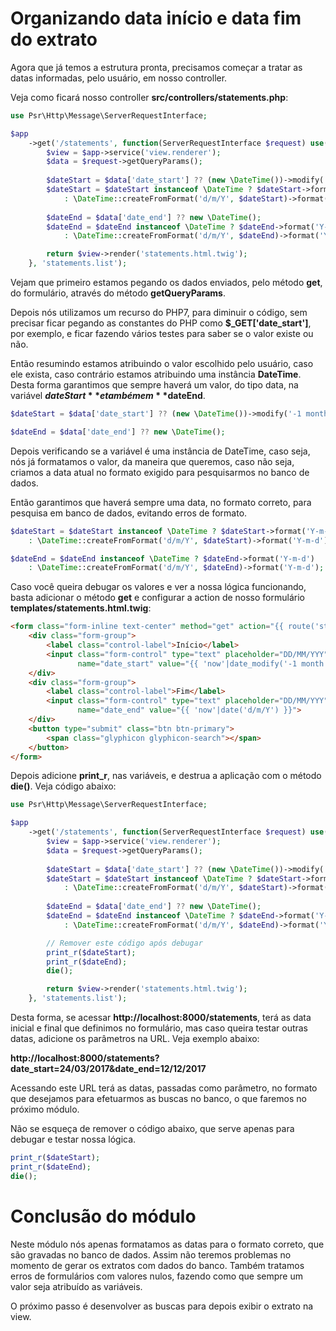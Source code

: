 # Organizando data início e data fim do extrato

Agora que já temos a estrutura pronta, precisamos começar a tratar as datas informadas, pelo usuário, em nosso controller.

Veja como ficará nosso controller **src/controllers/statements.php**:

```php
use Psr\Http\Message\ServerRequestInterface;

$app
    ->get('/statements', function(ServerRequestInterface $request) use($app){
        $view = $app->service('view.renderer');
        $data = $request->getQueryParams();
        
        $dateStart = $data['date_start'] ?? (new \DateTime())->modify('-1 month');
        $dateStart = $dateStart instanceof \DateTime ? $dateStart->format('Y-m-d')
            : \DateTime::createFromFormat('d/m/Y', $dateStart)->format('Y-m-d');
        
        $dateEnd = $data['date_end'] ?? new \DateTime();
        $dateEnd = $dateEnd instanceof \DateTime ? $dateEnd->format('Y-m-d')
            : \DateTime::createFromFormat('d/m/Y', $dateEnd)->format('Y-m-d');

        return $view->render('statements.html.twig');
    }, 'statements.list');
```

Vejam que primeiro estamos pegando os dados enviados, pelo método **get**, do formulário, através do método **getQueryParams**.

Depois nós utilizamos um recurso do PHP7, para diminuir o código, sem precisar ficar pegando as constantes do PHP como **$\_GET['date_start']**, por exemplo, e ficar fazendo vários testes para saber se o valor existe ou não.

Então resumindo estamos atribuindo o valor escolhido pelo usuário, caso ele exista, caso contrário estamos atribuindo uma instância **DateTime**. Desta forma garantimos que sempre haverá um valor, do tipo data, na variável **$dateStart** e também em **$dateEnd**.

```php
$dateStart = $data['date_start'] ?? (new \DateTime())->modify('-1 month');

$dateEnd = $data['date_end'] ?? new \DateTime();
```

Depois verificando se a variável é uma instância de DateTime, caso seja, nós já formatamos o valor, da maneira que queremos, caso não seja, criamos a data atual no formato exigido para pesquisarmos no banco de dados.

Então garantimos que haverá sempre uma data, no formato correto, para pesquisa em banco de dados, evitando erros de formato.

```php
$dateStart = $dateStart instanceof \DateTime ? $dateStart->format('Y-m-d')
    : \DateTime::createFromFormat('d/m/Y', $dateStart)->format('Y-m-d');

$dateEnd = $dateEnd instanceof \DateTime ? $dateEnd->format('Y-m-d')
    : \DateTime::createFromFormat('d/m/Y', $dateEnd)->format('Y-m-d');
```

Caso você queira debugar os valores e ver a nossa lógica funcionando, basta adicionar o método **get** e configurar a action de nosso formulário **templates/statements.html.twig**:

```html
<form class="form-inline text-center" method="get" action="{{ route('statements.list') }}">
    <div class="form-group">
        <label class="control-label">Início</label>
        <input class="form-control" type="text" placeholder="DD/MM/YYY"
               name="date_start" value="{{ 'now'|date_modify('-1 month')|date('d/m/Y') }}">
    </div>
    <div class="form-group">
        <label class="control-label">Fim</label>
        <input class="form-control" type="text" placeholder="DD/MM/YYY"
               name="date_end" value="{{ 'now'|date('d/m/Y') }}">
    </div>
    <button type="submit" class="btn btn-primary">
        <span class="glyphicon glyphicon-search"></span>
    </button>
</form>
```

Depois adicione **print_r**, nas variáveis, e destrua a aplicação com o método **die()**. Veja código abaixo:

```php
use Psr\Http\Message\ServerRequestInterface;

$app
    ->get('/statements', function(ServerRequestInterface $request) use($app){
        $view = $app->service('view.renderer');
        $data = $request->getQueryParams();
        
        $dateStart = $data['date_start'] ?? (new \DateTime())->modify('-1 month');
        $dateStart = $dateStart instanceof \DateTime ? $dateStart->format('Y-m-d')
            : \DateTime::createFromFormat('d/m/Y', $dateStart)->format('Y-m-d');
        
        $dateEnd = $data['date_end'] ?? new \DateTime();
        $dateEnd = $dateEnd instanceof \DateTime ? $dateEnd->format('Y-m-d')
            : \DateTime::createFromFormat('d/m/Y', $dateEnd)->format('Y-m-d');

        // Remover este código após debugar
        print_r($dateStart);
        print_r($dateEnd);
        die();

        return $view->render('statements.html.twig');
    }, 'statements.list');
```

Desta forma, se acessar **http://localhost:8000/statements**, terá as data inicial e final que definimos no formulário, mas caso queira testar outras datas, adicione os parâmetros na URL. Veja exemplo abaixo:

**http://localhost:8000/statements?date_start=24/03/2017&date_end=12/12/2017**

Acessando este URL terá as datas, passadas como parâmetro, no formato que desejamos para efetuarmos as buscas no banco, o que faremos no próximo módulo.

Não se esqueça de remover o código abaixo, que serve apenas para debugar e testar nossa lógica.

```php
print_r($dateStart);
print_r($dateEnd);
die();
```

# Conclusão do módulo

Neste módulo nós apenas formatamos as datas para o formato correto, que são gravadas no banco de dados. Assim não teremos problemas no momento de gerar os extratos com dados do banco. Também tratamos erros de formulários com valores nulos, fazendo como que sempre um valor seja atribuído as variáveis.

O próximo passo é desenvolver as buscas para depois exibir o extrato na view.